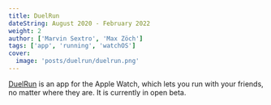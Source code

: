 ```yaml
---
title: DuelRun
dateString: August 2020 - February 2022
weight: 2
author: ['Marvin Sextro', 'Max Zöch']
tags: ['app', 'running', 'watchOS']
cover:
  image: 'posts/duelrun/duelrun.png'
---
```


[DuelRun](https://duel.run) is an app for the Apple Watch, which lets you run with your friends, no matter where they are. It is currently in open beta.
